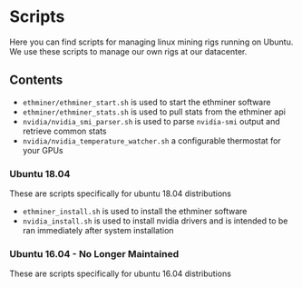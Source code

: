 # Scripts

Here you can find scripts for managing linux mining rigs running on Ubuntu. We use these scripts to manage our own rigs at our datacenter.

## Contents

* `ethminer/ethminer_start.sh` is used to start the ethminer software
* `ethminer/ethminer_stats.sh` is used to pull stats from the ethminer api
* `nvidia/nvidia_smi_parser.sh` is used to parse `nvidia-smi` output and retrieve common stats
* `nvidia/nvidia_temperature_watcher.sh` a configurable thermostat for your GPUs

### Ubuntu 18.04

These are scripts specifically for ubuntu 18.04 distributions

* `ethminer_install.sh` is used to install the ethminer software
* `nvidia_install.sh` is used to install nvidia drivers and is intended to be ran immediately after system installation

### Ubuntu 16.04 - No Longer Maintained

These are scripts specifically for ubuntu 16.04 distributions
